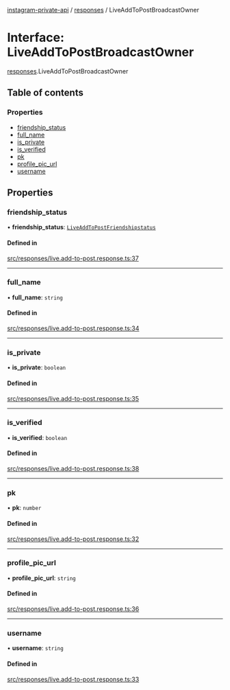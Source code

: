 [instagram-private-api](../../README.md) / [responses](../../modules/responses.md) / LiveAddToPostBroadcastOwner

# Interface: LiveAddToPostBroadcastOwner

[responses](../../modules/responses.md).LiveAddToPostBroadcastOwner

## Table of contents

### Properties

- [friendship\_status](LiveAddToPostBroadcastOwner.md#friendship_status)
- [full\_name](LiveAddToPostBroadcastOwner.md#full_name)
- [is\_private](LiveAddToPostBroadcastOwner.md#is_private)
- [is\_verified](LiveAddToPostBroadcastOwner.md#is_verified)
- [pk](LiveAddToPostBroadcastOwner.md#pk)
- [profile\_pic\_url](LiveAddToPostBroadcastOwner.md#profile_pic_url)
- [username](LiveAddToPostBroadcastOwner.md#username)

## Properties

### friendship\_status

• **friendship\_status**: [`LiveAddToPostFriendshipstatus`](LiveAddToPostFriendshipstatus.md)

#### Defined in

[src/responses/live.add-to-post.response.ts:37](https://github.com/Nerixyz/instagram-private-api/blob/4971f34/src/responses/live.add-to-post.response.ts#L37)

___

### full\_name

• **full\_name**: `string`

#### Defined in

[src/responses/live.add-to-post.response.ts:34](https://github.com/Nerixyz/instagram-private-api/blob/4971f34/src/responses/live.add-to-post.response.ts#L34)

___

### is\_private

• **is\_private**: `boolean`

#### Defined in

[src/responses/live.add-to-post.response.ts:35](https://github.com/Nerixyz/instagram-private-api/blob/4971f34/src/responses/live.add-to-post.response.ts#L35)

___

### is\_verified

• **is\_verified**: `boolean`

#### Defined in

[src/responses/live.add-to-post.response.ts:38](https://github.com/Nerixyz/instagram-private-api/blob/4971f34/src/responses/live.add-to-post.response.ts#L38)

___

### pk

• **pk**: `number`

#### Defined in

[src/responses/live.add-to-post.response.ts:32](https://github.com/Nerixyz/instagram-private-api/blob/4971f34/src/responses/live.add-to-post.response.ts#L32)

___

### profile\_pic\_url

• **profile\_pic\_url**: `string`

#### Defined in

[src/responses/live.add-to-post.response.ts:36](https://github.com/Nerixyz/instagram-private-api/blob/4971f34/src/responses/live.add-to-post.response.ts#L36)

___

### username

• **username**: `string`

#### Defined in

[src/responses/live.add-to-post.response.ts:33](https://github.com/Nerixyz/instagram-private-api/blob/4971f34/src/responses/live.add-to-post.response.ts#L33)
